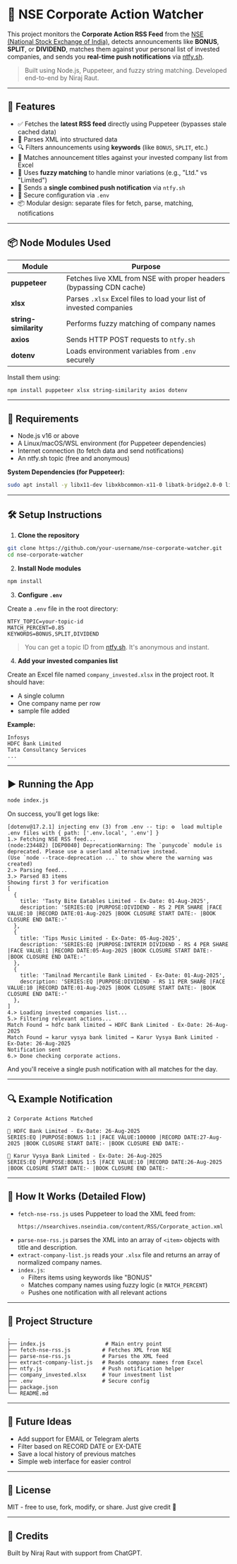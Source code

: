 # 📡 NSE Corporate Action Watcher

This project monitors the **Corporate Action RSS Feed** from the [NSE (National Stock Exchange of India)](https://www.nseindia.com/), detects announcements like **BONUS**, **SPLIT**, or **DIVIDEND**, matches them against your personal list of invested companies, and sends you **real-time push notifications** via [ntfy.sh](https://ntfy.sh).

> Built using Node.js, Puppeteer, and fuzzy string matching. Developed end-to-end by Niraj Raut.

---

## 🚀 Features

- ✅ Fetches the **latest RSS feed** directly using Puppeteer (bypasses stale cached data)
- 🧠 Parses XML into structured data
- 🔍 Filters announcements using **keywords** (like `BONUS`, `SPLIT`, etc.)
- 🏦 Matches announcement titles against your invested company list from Excel
- 🤖 Uses **fuzzy matching** to handle minor variations (e.g., "Ltd." vs "Limited")
- 🔔 Sends a **single combined push notification** via `ntfy.sh`
- 📄 Secure configuration via `.env`
- 📦 Modular design: separate files for fetch, parse, matching, notifications

---

## 📦 Node Modules Used

| Module              | Purpose |
|---------------------|---------|
| **puppeteer**       | Fetches live XML from NSE with proper headers (bypassing CDN cache) |
| **xlsx**            | Parses `.xlsx` Excel files to load your list of invested companies |
| **string-similarity** | Performs fuzzy matching of company names |
| **axios**           | Sends HTTP POST requests to `ntfy.sh` |
| **dotenv**          | Loads environment variables from `.env` securely |

Install them using:

```bash
npm install puppeteer xlsx string-similarity axios dotenv
```

---

## 🔧 Requirements

- Node.js v16 or above
- A Linux/macOS/WSL environment (for Puppeteer dependencies)
- Internet connection (to fetch data and send notifications)
- An ntfy.sh topic (free and anonymous)

**System Dependencies (for Puppeteer):**

```bash
sudo apt install -y libx11-dev libxkbcommon-x11-0 libatk-bridge2.0-0 libgtk-3-0 libnss3 libxss1 libasound2
```

---

## 🛠️ Setup Instructions

1. **Clone the repository**

```bash
git clone https://github.com/your-username/nse-corporate-watcher.git
cd nse-corporate-watcher
```

2. **Install Node modules**

```bash
npm install
```

3. **Configure `.env`**

Create a `.env` file in the root directory:

```env
NTFY_TOPIC=your-topic-id
MATCH_PERCENT=0.85
KEYWORDS=BONUS,SPLIT,DIVIDEND
```

> You can get a topic ID from [ntfy.sh](https://ntfy.sh). It's anonymous and instant.

4. **Add your invested companies list**

Create an Excel file named `company_invested.xlsx` in the project root. It should have:

- A single column
- One company name per row
- sample file added

**Example:**

```
Infosys
HDFC Bank Limited
Tata Consultancy Services
...
```

---

## ▶️ Running the App

```bash
node index.js
```

On success, you'll get logs like:

```
[dotenv@17.2.1] injecting env (3) from .env -- tip: ⚙️  load multiple .env files with { path: ['.env.local', '.env'] }
1.> Fetching NSE RSS feed...
(node:234482) [DEP0040] DeprecationWarning: The `punycode` module is deprecated. Please use a userland alternative instead.
(Use `node --trace-deprecation ...` to show where the warning was created)
2.> Parsing feed...
3.> Parsed 83 items
Showing first 3 for verification
[
  {
    title: 'Tasty Bite Eatables Limited - Ex-Date: 01-Aug-2025',
    description: 'SERIES:EQ |PURPOSE:DIVIDEND - RS 2 PER SHARE |FACE VALUE:10 |RECORD DATE:01-Aug-2025 |BOOK CLOSURE START DATE:- |BOOK CLOSURE END DATE:-'
  },
  {
    title: 'Tips Music Limited - Ex-Date: 05-Aug-2025',
    description: 'SERIES:EQ |PURPOSE:INTERIM DIVIDEND - RS 4 PER SHARE |FACE VALUE:1 |RECORD DATE:05-Aug-2025 |BOOK CLOSURE START DATE:- |BOOK CLOSURE END DATE:-'
  },
  {
    title: 'Tamilnad Mercantile Bank Limited - Ex-Date: 01-Aug-2025',
    description: 'SERIES:EQ |PURPOSE:DIVIDEND - RS 11 PER SHARE |FACE VALUE:10 |RECORD DATE:01-Aug-2025 |BOOK CLOSURE START DATE:- |BOOK CLOSURE END DATE:-'
  },
]
4.> Loading invested companies list...
5.> Filtering relevant actions...
Match Found → hdfc bank limited → HDFC Bank Limited - Ex-Date: 26-Aug-2025
Match Found → karur vysya bank limited → Karur Vysya Bank Limited - Ex-Date: 26-Aug-2025
Notification sent
6.> Done checking corporate actions.
```

And you'll receive a single push notification with all matches for the day.

---

## 🔍 Example Notification

```
2 Corporate Actions Matched

🔸 HDFC Bank Limited - Ex-Date: 26-Aug-2025
SERIES:EQ |PURPOSE:BONUS 1:1 |FACE VALUE:100000 |RECORD DATE:27-Aug-2025 |BOOK CLOSURE START DATE:- |BOOK CLOSURE END DATE:-

🔸 Karur Vysya Bank Limited - Ex-Date: 26-Aug-2025
SERIES:EQ |PURPOSE:BONUS 1:5 |FACE VALUE:10 |RECORD DATE:26-Aug-2025 |BOOK CLOSURE START DATE:- |BOOK CLOSURE END DATE:-
```

---

## 🧠 How It Works (Detailed Flow)

- `fetch-nse-rss.js` uses Puppeteer to load the XML feed from:
  ```
  https://nsearchives.nseindia.com/content/RSS/Corporate_action.xml
  ```
- `parse-nse-rss.js` parses the XML into an array of `<item>` objects with title and description.
- `extract-company-list.js` reads your `.xlsx` file and returns an array of normalized company names.
- `index.js`:
  - Filters items using keywords like "BONUS"
  - Matches company names using fuzzy logic (≥ `MATCH_PERCENT`)
  - Pushes one notification with all relevant actions

---

## 📁 Project Structure

```
.
├── index.js                   # Main entry point
├── fetch-nse-rss.js          # Fetches XML from NSE
├── parse-nse-rss.js          # Parses the XML feed
├── extract-company-list.js   # Reads company names from Excel
├── ntfy.js                   # Push notification helper
├── company_invested.xlsx     # Your investment list
├── .env                      # Secure config
├── package.json
└── README.md
```

---

## 🌱 Future Ideas

- Add support for EMAIL or Telegram alerts
- Filter based on RECORD DATE or EX-DATE
- Save a local history of previous matches
- Simple web interface for easier control

---

## 📄 License

MIT - free to use, fork, modify, or share. Just give credit 🙏

---

## 🙌 Credits

Built by Niraj Raut with support from ChatGPT.